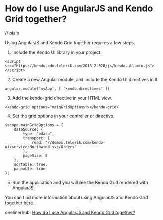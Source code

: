 # How do I use AngularJS and Kendo Grid together?
// plain

Using AngularJS and Kendo Grid together requires a few steps.

1. Include the Kendo UI library in your project.

```<script src="https://kendo.cdn.telerik.com/2018.2.620/js/kendo.all.min.js"></script>```

2. Create a new Angular module, and include the Kendo UI directives in it.

```
angular.module('myApp', [ 'kendo.directives' ])
```

3. Add the kendo-grid directive in your HTML view.

```
<kendo-grid options="mainGridOptions"></kendo-grid>
```

4. Set the grid options in your controller or directive.

```
$scope.mainGridOptions = {
    dataSource: {
        type: "odata",
        transport: {
            read: "//demos.telerik.com/kendo-ui/service/Northwind.svc/Orders"
        },
        pageSize: 5
    },
    sortable: true,
    pageable: true
};
```

5. Run the application and you will see the Kendo Grid rendered with AngularJS.

You can find more information about using AngularJS and Kendo Grid together [here](https://docs.telerik.com/kendo-ui/knowledge-base/angular-kendo-grid).

onelinerhub: [How do I use AngularJS and Kendo Grid together?](https://onelinerhub.com/angularjs/how-do-i-use-angularjs-and-kendo-grid-together)